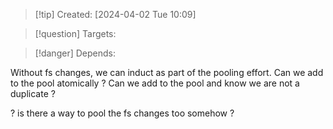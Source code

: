 
>[!tip] Created: [2024-04-02 Tue 10:09]

>[!question] Targets: 

>[!danger] Depends: 

Without fs changes, we can induct as part of the pooling effort.
Can we add to the pool atomically ?  Can we add to the pool and know we are not a duplicate ?

? is there a way to pool the fs changes too somehow ?